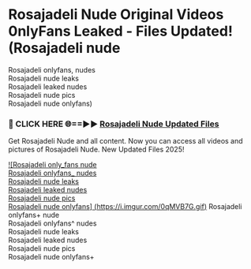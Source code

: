 # Rosajadeli Nude Original Videos 0nlyFans Leaked - Files Updated! (Rosajadeli nude<br>

Rosajadeli onlyfans, nudes<br>
Rosajadeli nude leaks<br>
Rosajadeli leaked nudes<br>
Rosajadeli nude pics<br>
Rosajadeli nude onlyfans)

<h3>🔴 CLICK HERE 🌐==►► <a href="https://tinyurl.com/leaks-videos" rel="nofollow">Rosajadeli Nude Updated Files</a></h3>

Get Rosajadeli Nude and all content. Now you can access all videos and pictures of Rosajadeli Nude. New Updated Files 2025!

[![Rosajadeli only_fans nude<br>
Rosajadeli onlyfans_ nudes<br>
Rosajadeli nude leaks<br>
Rosajadeli leaked nudes<br>
Rosajadeli nude pics<br>
Rosajadeli nude onlyfans]
(https://i.imgur.com/0qMVB7G.gif)](https://tinyurl.com/leaks-videos)
Rosajadeli onlyfans+ nude<br>
Rosajadeli onlyfans^ nudes<br>
Rosajadeli nude leaks<br>
Rosajadeli leaked nudes<br>
Rosajadeli nude pics<br>
Rosajadeli nude onlyfans+